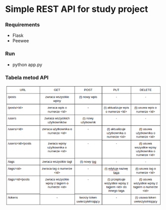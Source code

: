# Simple REST API for study project

### Requirements
- Flask
- Peewee

### Run
- python app.py


### Tabela metod API
![tabela.png](tabela.png)
